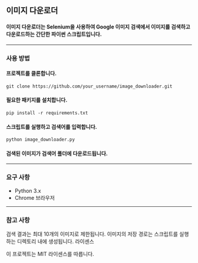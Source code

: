 ## 이미지 다운로더

#### 이미지 다운로더는 Selenium을 사용하여 Google 이미지 검색에서 이미지를 검색하고 다운로드하는 간단한 파이썬 스크립트입니다.

---

### 사용 방법
#### 프로젝트를 클론합니다.

```
git clone https://github.com/your_username/image_downloader.git
```
#### 필요한 패키지를 설치합니다.

```
pip install -r requirements.txt
```
#### 스크립트를 실행하고 검색어를 입력합니다.

```
python image_downloader.py
```

#### 검색된 이미지가 검색어 폴더에 다운로드됩니다.

---
### 요구 사항

- Python 3.x
- Chrome 브라우저

---

### 참고 사항

검색 결과는 최대 10개의 이미지로 제한됩니다.
이미지의 저장 경로는 스크립트를 실행하는 디렉토리 내에 생성됩니다.
라이센스

이 프로젝트는 MIT 라이센스를 따릅니다.
